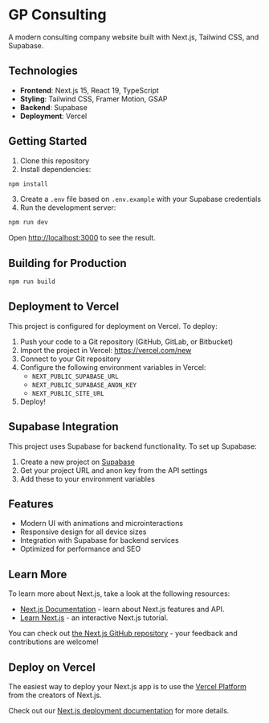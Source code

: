 # GP Consulting

A modern consulting company website built with Next.js, Tailwind CSS, and Supabase.

## Technologies

- **Frontend**: Next.js 15, React 19, TypeScript
- **Styling**: Tailwind CSS, Framer Motion, GSAP
- **Backend**: Supabase
- **Deployment**: Vercel

## Getting Started

1. Clone this repository
2. Install dependencies:

```bash
npm install
```

3. Create a `.env` file based on `.env.example` with your Supabase credentials
4. Run the development server:

```bash
npm run dev
```

Open [http://localhost:3000](http://localhost:3000) to see the result.

## Building for Production

```bash
npm run build
```

## Deployment to Vercel

This project is configured for deployment on Vercel. To deploy:

1. Push your code to a Git repository (GitHub, GitLab, or Bitbucket)
2. Import the project in Vercel: https://vercel.com/new
3. Connect to your Git repository
4. Configure the following environment variables in Vercel:
   - `NEXT_PUBLIC_SUPABASE_URL`
   - `NEXT_PUBLIC_SUPABASE_ANON_KEY`
   - `NEXT_PUBLIC_SITE_URL`
5. Deploy!

## Supabase Integration

This project uses Supabase for backend functionality. To set up Supabase:

1. Create a new project on [Supabase](https://supabase.com)
2. Get your project URL and anon key from the API settings
3. Add these to your environment variables

## Features

- Modern UI with animations and microinteractions
- Responsive design for all device sizes
- Integration with Supabase for backend services
- Optimized for performance and SEO

## Learn More

To learn more about Next.js, take a look at the following resources:

- [Next.js Documentation](https://nextjs.org/docs) - learn about Next.js features and API.
- [Learn Next.js](https://nextjs.org/learn) - an interactive Next.js tutorial.

You can check out [the Next.js GitHub repository](https://github.com/vercel/next.js) - your feedback and contributions are welcome!

## Deploy on Vercel

The easiest way to deploy your Next.js app is to use the [Vercel Platform](https://vercel.com/new?utm_medium=default-template&filter=next.js&utm_source=create-next-app&utm_campaign=create-next-app-readme) from the creators of Next.js.

Check out our [Next.js deployment documentation](https://nextjs.org/docs/app/building-your-application/deploying) for more details.
